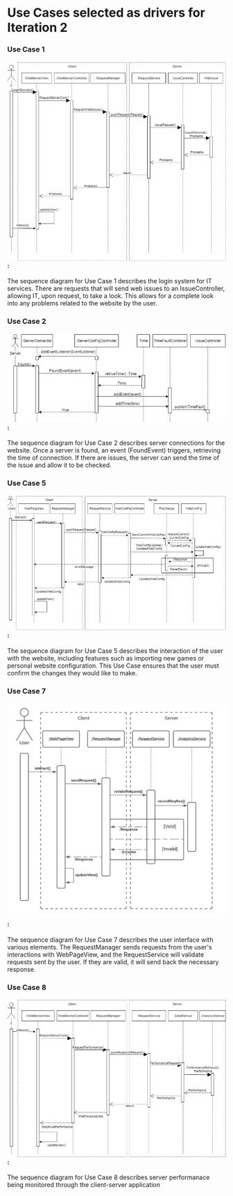 # Use Cases selected as drivers for Iteration 2

### Use Case 1
#### ![UC-1](https://github.com/JoeyVillafuerte/SOFE3650-Final-Project/blob/main/Phase%203/Iteration%202/Use%20Cases/Iteration%202%20UC-1.jpg):
The sequence diagram for Use Case 1 describes the login system for IT services. There are requests that will send web issues to an IssueController, allowing IT, upon request, to take a look. This allows for a complete look into any problems related to the website by the user. 

### Use Case 2
#### ![UC-2](https://github.com/JoeyVillafuerte/SOFE3650-Final-Project/blob/main/Phase%203/Iteration%202/Use%20Cases/Iteration%202%20UC-2.jpg):
The sequence diagram for Use Case 2 describes server connections for the website. Once a server is found, an event (FoundEvent) triggers, retrieving the time of connection. If there are issues, the server can send the time of the issue and allow it to be checked.

### Use Case 5
#### ![UC-5](https://github.com/JoeyVillafuerte/SOFE3650-Final-Project/blob/main/Phase%203/Iteration%202/Use%20Cases/Iteration%202%20UC-5.jpg):
The sequence diagram for Use Case 5 describes the interaction of the user with the website, including features such as importing new games or personal website configuration. This Use Case ensures that the user must confirm the changes they would like to make.

### Use Case 7
#### ![UC-7](https://github.com/JoeyVillafuerte/SOFE3650-Final-Project/blob/main/Phase%203/Iteration%202/Use%20Cases/Iteration%202%20UC-7%20.jpg):
The sequence diagram for Use Case 7 describes the user interface with various elements. The RequestManager sends requests from the user's interactions with WebPageView, and the RequestService will validate requests sent by the user. If they are valid, it will send back the necessary response.

### Use Case 8
#### ![UC-8](https://github.com/JoeyVillafuerte/SOFE3650-Final-Project/blob/main/Phase%203/Iteration%202/Use%20Cases/Iteration%202%20UC-8.jpg):
The sequence diagram for Use Case 8 describes server performanace being monitored through the client-server application
